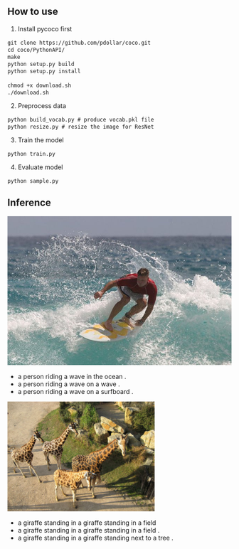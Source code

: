 ## How to use
1. Install pycoco first
```
git clone https://github.com/pdollar/coco.git
cd coco/PythonAPI/
make
python setup.py build
python setup.py install

chmod +x download.sh
./download.sh
```

2. Preprocess data
```
python build_vocab.py # produce vocab.pkl file
python resize.py # resize the image for ResNet
```
3. Train the model
```
python train.py
```

4. Evaluate model
```
python sample.py
```

## Inference
![surf](data/surf.jpg)

+ a person riding a wave in the ocean .
+ a person riding a wave on a wave .
+ a person riding a wave on a surfboard .

![giraffe](data/giraffe.png)

+ a giraffe standing in a giraffe standing in a field
+ a giraffe standing in a giraffe standing in a field .
+ a giraffe standing in a giraffe standing next to a tree .

